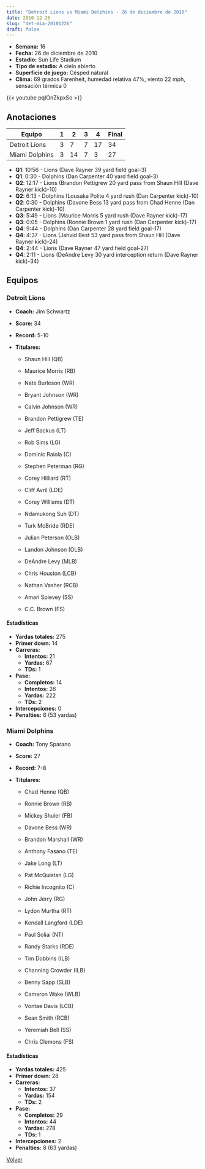 ```yaml
---
title: "Detroit Lions vs Miami Dolphins - 26 de diciembre de 2010"
date: 2010-12-26
slug: "det-mia-20101226"
draft: false
---
```


- **Semana:** 16
- **Fecha:** 26 de diciembre de 2010
- **Estadio:** Sun Life Stadium
- **Tipo de estadio:** A cielo abierto
- **Superficie de juego:** Césped natural
- **Clima:** 69 grados Farenheit, humedad relativa 47%, viento 22 mph, sensación térmica 0


{{< youtube pqIOnZkpxSo >}}


## Anotaciones
| Equipo | 1 | 2 | 3 | 4 | Final |
|--------|---|---|---|---|-------|
| Detroit Lions  | 3 | 7 | 7 | 17  | 34 |
| Miami Dolphins  | 3 | 14 | 7 | 3  | 27 |
- **Q1**: 10:56 - Lions (Dave Rayner 39 yard field goal-3)
- **Q1**: 0:30 - Dolphins (Dan Carpenter 40 yard field goal-3)
- **Q2**: 12:17 - Lions (Brandon Pettigrew 20 yard pass from Shaun Hill (Dave Rayner kick)-10)
- **Q2**: 6:13 - Dolphins (Lousaka Polite 4 yard rush (Dan Carpenter kick)-10)
- **Q2**: 0:30 - Dolphins (Davone Bess 13 yard pass from Chad Henne (Dan Carpenter kick)-10)
- **Q3**: 5:49 - Lions (Maurice Morris 5 yard rush (Dave Rayner kick)-17)
- **Q3**: 0:05 - Dolphins (Ronnie Brown 1 yard rush (Dan Carpenter kick)-17)
- **Q4**: 9:44 - Dolphins (Dan Carpenter 28 yard field goal-17)
- **Q4**: 4:37 - Lions (Jahvid Best 53 yard pass from Shaun Hill (Dave Rayner kick)-24)
- **Q4**: 2:44 - Lions (Dave Rayner 47 yard field goal-27)
- **Q4**: 2:11 - Lions (DeAndre Levy 30 yard interception return (Dave Rayner kick)-34)


## Equipos


### Detroit Lions
* **Coach:** Jim Schwartz
* **Score:** 34
* **Record:** 5-10
* **Titulares:** 

  * Shaun Hill (QB) 

  * Maurice Morris (RB) 

  * Nate Burleson (WR) 

  * Bryant Johnson (WR) 

  * Calvin Johnson (WR) 

  * Brandon Pettigrew (TE) 

  * Jeff Backus (LT) 

  * Rob Sims (LG) 

  * Dominic Raiola (C) 

  * Stephen Peterman (RG) 

  * Corey Hilliard (RT) 

  * Cliff Avril (LDE) 

  * Corey Williams (DT) 

  * Ndamukong Suh (DT) 

  * Turk McBride (RDE) 

  * Julian Peterson (OLB) 

  * Landon Johnson (OLB) 

  * DeAndre Levy (MLB) 

  * Chris Houston (LCB) 

  * Nathan Vasher (RCB) 

  * Amari Spievey (SS) 

  * C.C. Brown (FS) 

#### Estadísticas
* **Yardas totales:** 275
* **Primer down:** 14
* **Carreras:**
  * **Intentos:** 21
  * **Yardas:** 67
  * **TDs:** 1
* **Pase:**
  * **Completos:** 14
  * **Intentos:** 26
  * **Yardas:** 222
  * **TDs:** 2
* **Intercepciones:** 0
* **Penalties:** 6 (53 yardas)

### Miami Dolphins
* **Coach:** Tony Sparano
* **Score:** 27
* **Record:** 7-8
* **Titulares:** 

  * Chad Henne (QB) 

  * Ronnie Brown (RB) 

  * Mickey Shuler (FB) 

  * Davone Bess (WR) 

  * Brandon Marshall (WR) 

  * Anthony Fasano (TE) 

  * Jake Long (LT) 

  * Pat McQuistan (LG) 

  * Richie Incognito (C) 

  * John Jerry (RG) 

  * Lydon Murtha (RT) 

  * Kendall Langford (LDE) 

  * Paul Soliai (NT) 

  * Randy Starks (RDE) 

  * Tim Dobbins (ILB) 

  * Channing Crowder (ILB) 

  * Benny Sapp (SLB) 

  * Cameron Wake (WLB) 

  * Vontae Davis (LCB) 

  * Sean Smith (RCB) 

  * Yeremiah Bell (SS) 

  * Chris Clemons (FS) 

#### Estadísticas
* **Yardas totales:** 425
* **Primer down:** 28
* **Carreras:**
  * **Intentos:** 37
  * **Yardas:** 154
  * **TDs:** 2
* **Pase:**
  * **Completos:** 29
  * **Intentos:** 44
  * **Yardas:** 278
  * **TDs:** 1
* **Intercepciones:** 2
* **Penalties:** 8 (63 yardas)


[Volver](/historia/2010)
